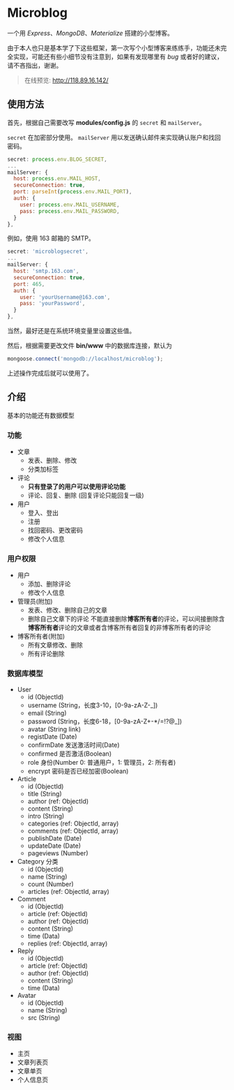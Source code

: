# Microblog
一个用 *Express*、*MongoDB*、*Materialize* 搭建的小型博客。

由于本人也只是基本学了下这些框架，第一次写个小型博客来练练手，功能还未完全实现，可能还有些小细节没有注意到，如果有发现哪里有 *bug* 或者好的建议，请不吝指出，谢谢。

> 在线预览: http://118.89.16.142/

## 使用方法
首先，根据自己需要改写 **modules/config.js** 的 `secret` 和 `mailServer`。

`secret` 在加密部分使用。
`mailServer` 用以发送确认邮件来实现确认账户和找回密码。

```javascript
secret: process.env.BLOG_SECRET,
...
mailServer: {
  host: process.env.MAIL_HOST,
  secureConnection: true,
  port: parseInt(process.env.MAIL_PORT),
  auth: {
    user: process.env.MAIL_USERNAME,
    pass: process.env.MAIL_PASSWORD,
  }
},
```
例如，使用 163 邮箱的 SMTP。
```javascript
secret: 'microblogsecret',
...
mailServer: {
  host: 'smtp.163.com',
  secureConnection: true,
  port: 465,
  auth: {
    user: 'yourUsername@163.com',
    pass: 'yourPassword',
  }
},
```
当然，最好还是在系统环境变量里设置这些值。

然后，根据需要更改文件 **bin/www** 中的数据库连接，默认为
```javascript
mongoose.connect('mongodb://localhost/microblog');
```

上述操作完成后就可以使用了。

## 介绍
基本的功能还有数据模型

### 功能
* 文章
	* 发表、删除、修改
	* 分类加标签
* 评论
	* **只有登录了的用户可以使用评论功能**
	* 评论、回复、删除 (回复评论只能回复一级)
* 用户
    * 登入、登出
    * 注册
    * 找回密码、更改密码
    * 修改个人信息

### 用户权限
* 用户
    * 添加、删除评论
    * 修改个人信息
* 管理员(附加)
    * 发表、修改、删除自己的文章
    * 删除自己文章下的评论
      不能直接删除**博客所有者**的评论，可以间接删除含**博客所有者**评论的文章或者含博客所有者回复的非博客所有者的评论
* 博客所有者(附加)
    * 所有文章修改、删除
    * 所有评论删除

### 数据库模型
* User
	* id (ObjectId)
    * username (String，长度3-10，[0-9a-zA-Z-_])
    * email (String)
    * password (String，长度6-18，[0-9a-zA-Z+-*/=!?@_])
    * avatar (String link)
    * registDate (Date)
    * confirmDate 发送激活时间(Date)
    * confirmed 是否激活(Boolean)
    * role 身份(Number 0: 普通用户，1: 管理员，2: 所有者)
    * encrypt 密码是否已经加密(Boolean)
* Article
	* id (ObjectId)
    * title (String)
    * author (ref: ObjectId)
    * content (String)
    * intro (String)
    * categories (ref: ObjectId, array)
    * comments (ref: ObjectId, array)
    * publishDate (Date)
    * updateDate (Date)
    * pageviews (Number)
* Category 分类
	* id (ObjectId)
	* name (String)
	* count (Number)
	* articles (ref: ObjectId, array)
* Comment
    * id (ObjectId)
    * article (ref: ObjectId)
    * author (ref: ObjectId)
    * content (String)
    * time (Data)
    * replies (ref: ObjectId, array)
* Reply
	* id (ObjectId)
	* article (ref: ObjectId)
	* author (ref: ObjectId)
	* content (String)
	* time (Data)
* Avatar
	* id (ObjectId)
	* name (String)
	* src (String)

### 视图
* 主页
* 文章列表页
* 文章单页
* 个人信息页